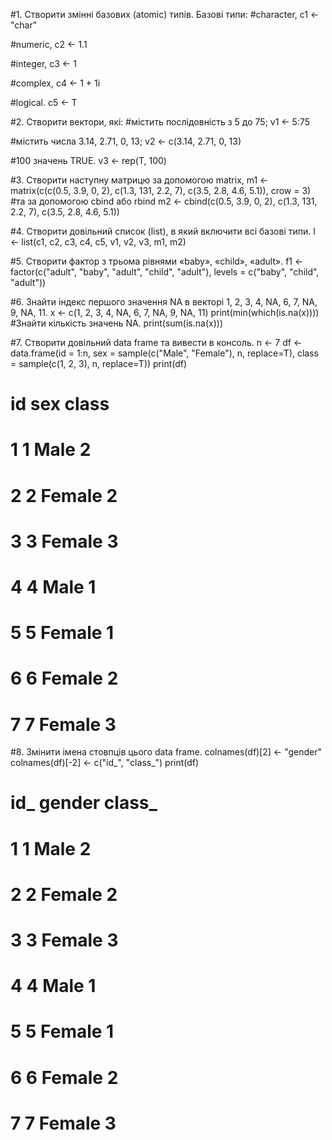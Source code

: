 #1. Створити змінні базових (atomic) типів. Базові типи: 
#character, 
c1 <- "char" 

#numeric, 
c2 <- 1.1

#integer, 
c3 <- 1

#complex, 
c4 <- 1 + 1i

#logical.
c5 <- T

#2. Створити вектори, які: 
#містить послідовність з 5 до 75; 
v1 <- 5:75

#містить числа 3.14, 2.71, 0, 13; 
v2 <- c(3.14, 2.71, 0, 13)

#100 значень TRUE.
v3 <- rep(T, 100)

#3. Створити наступну матрицю за допомогою matrix, 
m1 <- matrix(c(c(0.5, 3.9, 0, 2), 
               c(1.3, 131, 2.2, 7),
               c(3.5, 2.8, 4.6, 5.1)), crow = 3)
#та за допомогою cbind або rbind
m2 <- cbind(c(0.5, 3.9, 0, 2), 
            c(1.3, 131, 2.2, 7),
            c(3.5, 2.8, 4.6, 5.1))

#4. Створити довільний список (list), в який включити всі базові типи.
l <- list(c1, c2, c3, c4, c5, v1, v2, v3, m1, m2)

#5. Створити фактор з трьома рівнями «baby», «child», «adult».
f1 <- factor(c("adult", "baby", "adult", "child", "adult"), levels = c("baby", "child", "adult"))

#6. Знайти індекс першого значення NA в векторі 1, 2, 3, 4, NA, 6, 7, NA, 9, NA, 11. 
x <- c(1, 2, 3, 4, NA, 6, 7, NA, 9, NA, 11)
print(min(which(is.na(x)))) 
#Знайти кількість значень NA.
print(sum(is.na(x)))

#7. Створити довільний data frame та вивести в консоль.
n <- 7
df <- data.frame(id = 1:n, 
                 sex = sample(c("Male", "Female"), n, replace=T), 
                 class = sample(c(1, 2, 3), n, replace=T))
print(df)
# id sex class
# 1  1   Male     2
# 2  2 Female     2
# 3  3 Female     3
# 4  4   Male     1
# 5  5 Female     1
# 6  6 Female     2
# 7  7 Female     3

#8. Змінити імена стовпців цього data frame.
colnames(df)[2] <- "gender"
colnames(df)[-2] <- c("id_", "class_")
print(df)
# id_ gender class_
# 1   1   Male      2
# 2   2 Female      2
# 3   3 Female      3
# 4   4   Male      1
# 5   5 Female      1
# 6   6 Female      2
# 7   7 Female      3
